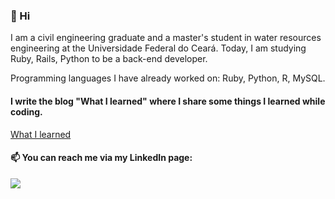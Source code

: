 ### 👋 Hi
I am a civil engineering graduate and a master's student in water resources engineering at the Universidade Federal do Ceará.
Today, I am studying Ruby, Rails, Python to be a back-end developer.

Programming languages I have already worked on: Ruby, Python, R, MySQL.

#### I write the blog "What I learned" where I share some things I learned while coding.

[What I learned](https://thaisantero.github.io/)

#### 📫 You can reach me via my LinkedIn page:

[<img src="https://img.shields.io/badge/linkedin-%230077B5.svg?&style=for-the-badge&logo=linkedin&logoColor=white" />](https://www.linkedin.com/in/thais-antero/)
